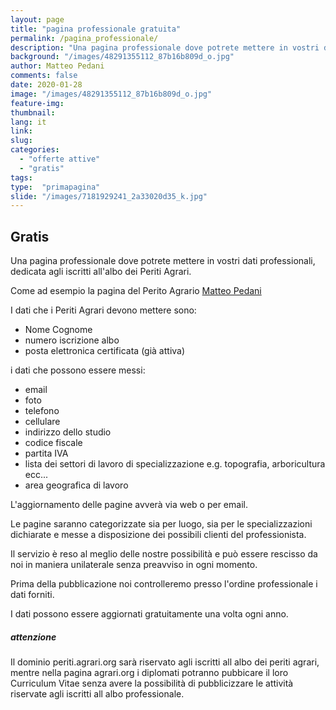 ```yaml
---
layout: page
title: "pagina professionale gratuita"
permalink: /pagina_professionale/
description: "Una pagina professionale dove potrete mettere in vostri dati professionali, dedicata  agli iscritti all'albo dei Periti Agrari."
background: "/images/48291355112_87b16b809d_o.jpg"
author: Matteo Pedani
comments: false
date: 2020-01-28 
image: "/images/48291355112_87b16b809d_o.jpg"
feature-img: 
thumbnail: 
lang: it
link: 
slug: 
categories:
  - "offerte attive"
  - "gratis"
tags:
type:  "primapagina"
slide: "/images/7181929241_2a33020d35_k.jpg"
---
```


## Gratis 

Una pagina professionale dove potrete mettere in vostri dati professionali, dedicata agli iscritti all'albo dei Periti Agrari.

Come ad esempio la pagina del Perito Agrario [Matteo Pedani](/matteo.pedani/)

I dati che i Periti Agrari devono mettere sono:

* Nome Cognome
* numero iscrizione albo
* posta elettronica certificata (già attiva)

i dati che possono essere messi: 

* email
* foto
* telefono
* cellulare
* indirizzo dello studio
* codice fiscale
* partita IVA
* lista dei settori di lavoro di specializzazione e.g. topografia, arboricultura ecc...
* area geografica di lavoro


L'aggiornamento delle pagine avverà via web o per email. 

Le pagine saranno categorizzate sia per luogo, sia per le specializzazioni dichiarate e messe a disposizione dei possibili clienti del professionista.

Il servizio è reso al meglio delle nostre possibilità e può essere rescisso da noi in maniera unilaterale senza preavviso in ogni momento.

Prima della pubblicazione noi controlleremo presso l'ordine professionale i dati forniti.

I dati possono essere aggiornati gratuitamente una volta ogni anno.


##### attenzione 

Il dominio periti.agrari.org sarà riservato agli iscritti  all albo dei periti agrari, mentre nella  pagina agrari.org i diplomati potranno pubbicare il loro Curriculum Vitae senza avere la possibilità di pubblicizzare le attività riservate agli iscritti all albo professionale.

